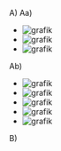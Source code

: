 A)
  Aa)
  - ![grafik](https://github.com/user-attachments/assets/8a144713-d1d4-4d94-893b-215949cef808)
  - ![grafik](https://github.com/user-attachments/assets/e42faa49-79ca-43af-bc7f-95c0016e590d)
  - ![grafik](https://github.com/user-attachments/assets/05284589-4cfc-43ad-8f51-385906c77aa5)
    
  Ab)
  - ![grafik](https://github.com/user-attachments/assets/7e620d10-5a22-44dd-b146-8e606063eac0)
  - ![grafik](https://github.com/user-attachments/assets/361ca27a-28a3-4244-aaea-918a32bbb2fc)
  - ![grafik](https://github.com/user-attachments/assets/9343db11-443d-4176-8955-f96a28b3ed87)
  - ![grafik](https://github.com/user-attachments/assets/fc808f6b-c586-46be-a173-172d162fb8ba)
  - ![grafik](https://github.com/user-attachments/assets/76057c19-3514-4811-a340-51603b80152b)

B)
